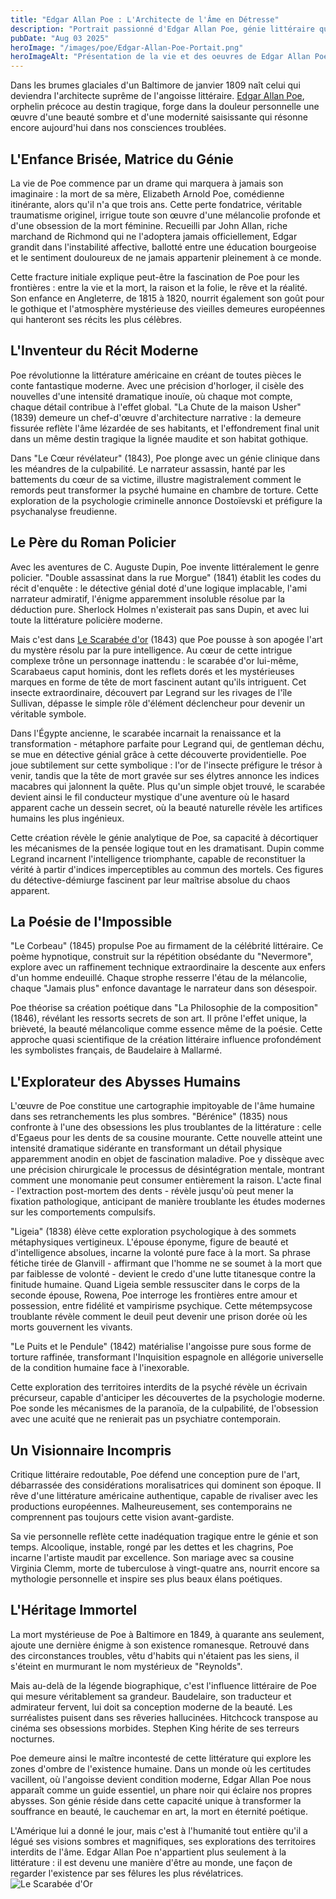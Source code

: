 ```yaml
---
title: "Edgar Allan Poe : L'Architecte de l'Âme en Détresse"
description: "Portrait passionné d'Edgar Allan Poe, génie littéraire qui révolutionna le fantastique et inventa le roman policier."
pubDate: "Aug 03 2025"
heroImage: "/images/poe/Edgar-Allan-Poe-Portait.png"
heroImageAlt: "Présentation de la vie et des oeuvres de Edgar Allan Poe"
---
```




Dans les brumes glaciales d'un Baltimore de janvier 1809 naît celui qui deviendra l'architecte suprême de l'angoisse littéraire. [Edgar Allan Poe](https://fr.wikipedia.org/wiki/Edgar_Allan_Poe), orphelin précoce au destin tragique, forge dans la douleur personnelle une œuvre d'une beauté sombre et d'une modernité saisissante qui résonne encore aujourd'hui dans nos consciences troublées.

## L'Enfance Brisée, Matrice du Génie

La vie de Poe commence par un drame qui marquera à jamais son imaginaire : la mort de sa mère, Elizabeth Arnold Poe, comédienne itinérante, alors qu'il n'a que trois ans. Cette perte fondatrice, véritable traumatisme originel, irrigue toute son œuvre d'une mélancolie profonde et d'une obsession de la mort féminine. Recueilli par John Allan, riche marchand de Richmond qui ne l'adoptera jamais officiellement, Edgar grandit dans l'instabilité affective, ballotté entre une éducation bourgeoise et le sentiment douloureux de ne jamais appartenir pleinement à ce monde.

Cette fracture initiale explique peut-être la fascination de Poe pour les frontières : entre la vie et la mort, la raison et la folie, le rêve et la réalité. Son enfance en Angleterre, de 1815 à 1820, nourrit également son goût pour le gothique et l'atmosphère mystérieuse des vieilles demeures européennes qui hanteront ses récits les plus célèbres.

## L'Inventeur du Récit Moderne

Poe révolutionne la littérature américaine en créant de toutes pièces le conte fantastique moderne. Avec une précision d'horloger, il cisèle des nouvelles d'une intensité dramatique inouïe, où chaque mot compte, chaque détail contribue à l'effet global. "La Chute de la maison Usher" (1839) demeure un chef-d'œuvre d'architecture narrative : la demeure fissurée reflète l'âme lézardée de ses habitants, et l'effondrement final unit dans un même destin tragique la lignée maudite et son habitat gothique.

Dans "Le Cœur révélateur" (1843), Poe plonge avec un génie clinique dans les méandres de la culpabilité. Le narrateur assassin, hanté par les battements du cœur de sa victime, illustre magistralement comment le remords peut transformer la psyché humaine en chambre de torture. Cette exploration de la psychologie criminelle annonce Dostoïevski et préfigure la psychanalyse freudienne.

## Le Père du Roman Policier

Avec les aventures de C. Auguste Dupin, Poe invente littéralement le genre policier. "Double assassinat dans la rue Morgue" (1841) établit les codes du récit d'enquête : le détective génial doté d'une logique implacable, l'ami narrateur admiratif, l'énigme apparemment insoluble résolue par la déduction pure. Sherlock Holmes n'existerait pas sans Dupin, et avec lui toute la littérature policière moderne.

Mais c'est dans [Le Scarabée d'or](/le-scarabee-d-or-quand-edgar-allan-poe-revolutionne-le-recit-policier/) (1843) que Poe pousse à son apogée l'art du mystère résolu par la pure intelligence. Au cœur de cette intrigue complexe trône un personnage inattendu : le scarabée d'or lui-même, Scarabaeus caput hominis, dont les reflets dorés et les mystérieuses marques en forme de tête de mort fascinent autant qu'ils intriguent. Cet insecte extraordinaire, découvert par Legrand sur les rivages de l'île Sullivan, dépasse le simple rôle d'élément déclencheur pour devenir un véritable symbole. 

Dans l'Égypte ancienne, le scarabée incarnait la renaissance et la transformation - métaphore parfaite pour Legrand qui, de gentleman déchu, se mue en détective génial grâce à cette découverte providentielle. Poe joue subtilement sur cette symbolique : l'or de l'insecte préfigure le trésor à venir, tandis que la tête de mort gravée sur ses élytres annonce les indices macabres qui jalonnent la quête. Plus qu'un simple objet trouvé, le scarabée devient ainsi le fil conducteur mystique d'une aventure où le hasard apparent cache un dessein secret, où la beauté naturelle révèle les artifices humains les plus ingénieux.

Cette création révèle le génie analytique de Poe, sa capacité à décortiquer les mécanismes de la pensée logique tout en les dramatisant. Dupin comme Legrand incarnent l'intelligence triomphante, capable de reconstituer la vérité à partir d'indices imperceptibles au commun des mortels. Ces figures du détective-démiurge fascinent par leur maîtrise absolue du chaos apparent.

## La Poésie de l'Impossible

"Le Corbeau" (1845) propulse Poe au firmament de la célébrité littéraire. Ce poème hypnotique, construit sur la répétition obsédante du "Nevermore", explore avec un raffinement technique extraordinaire la descente aux enfers d'un homme endeuillé. Chaque strophe resserre l'étau de la mélancolie, chaque "Jamais plus" enfonce davantage le narrateur dans son désespoir.

Poe théorise sa création poétique dans "La Philosophie de la composition" (1846), révélant les ressorts secrets de son art. Il prône l'effet unique, la brièveté, la beauté mélancolique comme essence même de la poésie. Cette approche quasi scientifique de la création littéraire influence profondément les symbolistes français, de Baudelaire à Mallarmé.

## L'Explorateur des Abysses Humains

L'œuvre de Poe constitue une cartographie impitoyable de l'âme humaine dans ses retranchements les plus sombres. "Bérénice" (1835) nous confronte à l'une des obsessions les plus troublantes de la littérature : celle d'Egaeus pour les dents de sa cousine mourante. Cette nouvelle atteint une intensité dramatique sidérante en transformant un détail physique apparemment anodin en objet de fascination maladive. Poe y dissèque avec une précision chirurgicale le processus de désintégration mentale, montrant comment une monomanie peut consumer entièrement la raison. L'acte final - l'extraction post-mortem des dents - révèle jusqu'où peut mener la fixation pathologique, anticipant de manière troublante les études modernes sur les comportements compulsifs.

"Ligeia" (1838) élève cette exploration psychologique à des sommets métaphysiques vertigineux. L'épouse éponyme, figure de beauté et d'intelligence absolues, incarne la volonté pure face à la mort. Sa phrase fétiche tirée de Glanvill - affirmant que l'homme ne se soumet à la mort que par faiblesse de volonté - devient le credo d'une lutte titanesque contre la finitude humaine. Quand Ligeia semble ressusciter dans le corps de la seconde épouse, Rowena, Poe interroge les frontières entre amour et possession, entre fidélité et vampirisme psychique. Cette métempsycose troublante révèle comment le deuil peut devenir une prison dorée où les morts gouvernent les vivants.

"Le Puits et le Pendule" (1842) matérialise l'angoisse pure sous forme de torture raffinée, transformant l'Inquisition espagnole en allégorie universelle de la condition humaine face à l'inexorable.

Cette exploration des territoires interdits de la psyché révèle un écrivain précurseur, capable d'anticiper les découvertes de la psychologie moderne. Poe sonde les mécanismes de la paranoïa, de la culpabilité, de l'obsession avec une acuité que ne renierait pas un psychiatre contemporain.

## Un Visionnaire Incompris

Critique littéraire redoutable, Poe défend une conception pure de l'art, débarrassée des considérations moralisatrices qui dominent son époque. Il rêve d'une littérature américaine authentique, capable de rivaliser avec les productions européennes. Malheureusement, ses contemporains ne comprennent pas toujours cette vision avant-gardiste.

Sa vie personnelle reflète cette inadéquation tragique entre le génie et son temps. Alcoolique, instable, rongé par les dettes et les chagrins, Poe incarne l'artiste maudit par excellence. Son mariage avec sa cousine Virginia Clemm, morte de tuberculose à vingt-quatre ans, nourrit encore sa mythologie personnelle et inspire ses plus beaux élans poétiques.

## L'Héritage Immortel

La mort mystérieuse de Poe à Baltimore en 1849, à quarante ans seulement, ajoute une dernière énigme à son existence romanesque. Retrouvé dans des circonstances troubles, vêtu d'habits qui n'étaient pas les siens, il s'éteint en murmurant le nom mystérieux de "Reynolds".

Mais au-delà de la légende biographique, c'est l'influence littéraire de Poe qui mesure véritablement sa grandeur. Baudelaire, son traducteur et admirateur fervent, lui doit sa conception moderne de la beauté. Les surréalistes puisent dans ses rêveries hallucinées. Hitchcock transpose au cinéma ses obsessions morbides. Stephen King hérite de ses terreurs nocturnes.

Poe demeure ainsi le maître incontesté de cette littérature qui explore les zones d'ombre de l'existence humaine. Dans un monde où les certitudes vacillent, où l'angoisse devient condition moderne, Edgar Allan Poe nous apparaît comme un guide essentiel, un phare noir qui éclaire nos propres abysses. Son génie réside dans cette capacité unique à transformer la souffrance en beauté, le cauchemar en art, la mort en éternité poétique.

L'Amérique lui a donné le jour, mais c'est à l'humanité tout entière qu'il a légué ses visions sombres et magnifiques, ses explorations des territoires interdits de l'âme. Edgar Allan Poe n'appartient plus seulement à la littérature : il est devenu une manière d'être au monde, une façon de regarder l'existence par ses fêlures les plus révélatrices.
![Le Scarabée d'Or](/images/poe/scarabee-d-or.png)